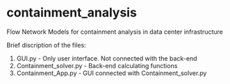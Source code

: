 # containment_analysis
Flow Network Models for containment analysis in data center infrastructure

Brief discription of the files:

1. GUI.py - Only user interface. Not connected with the back-end
2. Containment_solver.py - Back-end calculating functions
3. Containment_App.py - GUI connected with Containment_solver.py